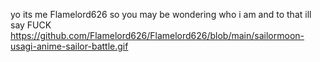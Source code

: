 yo its me Flamelord626 so you may be wondering who i am and to that ill say FUCK 
https://github.com/Flamelord626/Flamelord626/blob/main/sailormoon-usagi-anime-sailor-battle.gif
